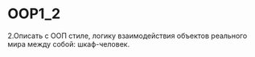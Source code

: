 # OOP1_2

2.Описать с ООП стиле, логику взаимодействия объектов реального мира между собой: шкаф-человек.
